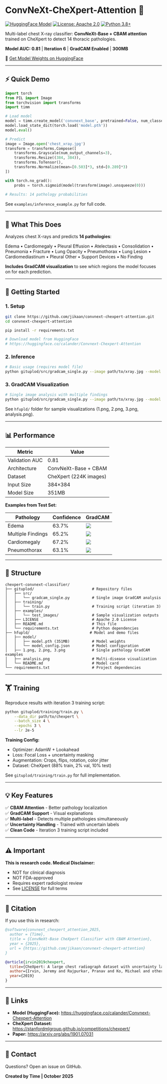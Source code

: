 # ConvNeXt-CheXpert-Attention 🏥

[![HuggingFace Model](https://img.shields.io/badge/%F0%9F%A4%97-Model%20Hub-yellow)](https://huggingface.co/calander/Convnext-Chexpert-Attention)
[![License: Apache 2.0](https://img.shields.io/badge/License-Apache%202.0-blue.svg)](LICENSE)
[![Python 3.8+](https://img.shields.io/badge/python-3.8+-blue.svg)](https://www.python.org/downloads/)

Multi-label chest X-ray classifier: **ConvNeXt-Base + CBAM attention** trained on CheXpert to detect 14 thoracic pathologies.

**Model AUC: 0.81** | **Iteration 6** | **GradCAM Enabled** | **300MB**

🤗 [Get Model Weights on HuggingFace](https://huggingface.co/calander/Convnext-Chexpert-Attention)

---

## ⚡ Quick Demo

```python
import torch
from PIL import Image
from torchvision import transforms
import timm

# Load model
model = timm.create_model('convnext_base', pretrained=False, num_classes=14)
model.load_state_dict(torch.load('model.pth'))
model.eval()

# Predict
image = Image.open('chest_xray.jpg')
transform = transforms.Compose([
    transforms.Grayscale(num_output_channels=3),
    transforms.Resize((384, 384)),
    transforms.ToTensor(),
    transforms.Normalize(mean=[0.503]*3, std=[0.289]*3)
])

with torch.no_grad():
    probs = torch.sigmoid(model(transform(image).unsqueeze(0)))
    
# Results: 14 pathology probabilities
```

See `examples/inference_example.py` for full code.

---

## 📖 What This Does

Analyzes chest X-rays and predicts **14 pathologies**:

Edema • Cardiomegaly • Pleural Effusion • Atelectasis • Consolidation • Pneumonia • Fracture • Lung Opacity • Pneumothorax • Lung Lesion • Cardiomediastinum • Pleural Other • Support Devices • No Finding

**Includes GradCAM visualization** to see which regions the model focuses on for each prediction.

---

## 🚀 Getting Started

### 1. Setup

```bash
git clone https://github.com/jikaan/convnext-chexpert-attention.git
cd convnext-chexpert-attention

pip install -r requirements.txt

# Download model from HuggingFace
# https://huggingface.co/calander/Convnext-Chexpert-Attention
```

### 2. Inference

```bash
# Basic usage (requires model file)
python gituplod/src/gradcam_single.py --image path/to/xray.jpg --model hfupld/model/model.pth
```

### 3. GradCAM Visualization

```bash
# Single image analysis with multiple findings
python gituplod/src/gradcam_single.py --image path/to/xray.jpg --model hfupld/model/model.pth --output results.png
```

See `hfupld/` folder for sample visualizations (1.png, 2.png, 3.png, analysis.png).

---

## 📊 Performance

| Metric | Value |
|--------|-------|
| Validation AUC | 0.81 |
| Architecture | ConvNeXt-Base + CBAM |
| Dataset | CheXpert (224K images) |
| Input Size | 384×384 |
| Model Size | 351MB |

**Examples from Test Set:**

| Pathology | Confidence | GradCAM |
|-----------|-----------|---------|
| Edema | 63.7% | ![](../hfupld/analysis.png) |
| Multiple Findings | 65.2% | ![](../hfupld/1.png) |
| Cardiomegaly | 67.2% | ![](../hfupld/2.png) |
| Pneumothorax | 63.1% | ![](../hfupld/3.png) |

---

## 📁 Structure

```
chexpert-convnext-classifier/
├── gituplod/                          # Repository files
│   ├── src/
│   │   └── gradcam_single.py          # Single image GradCAM analysis
│   ├── training/
│   │   └── train.py                   # Training script (iteration 3)
│   ├── examples/
│   │   └── test_images/               # Sample visualization outputs
│   ├── LICENSE                        # Apache 2.0 License
│   ├── README.md                      # This file
│   └── requirements.txt               # Python dependencies
├── hfupld/                           # Model and demo files
│   ├── model/
│   │   ├── model.pth (351MB)          # Model weights
│   │   └── model_config.json          # Model configuration
│   ├── 1.png, 2.png, 3.png            # Single pathology GradCAM examples
│   ├── analysis.png                   # Multi-disease visualization
│   └── README.md                      # Model card
└── requirements.txt                   # Project dependencies
```

---

## 🏋️ Training

Reproduce results with iteration 3 training script:

```bash
python gituplod/training/train.py \
    --data_dir path/to/chexpert \
    --batch_size 4 \
    --epochs 3 \
    --lr 2e-5
```

**Training Config:**
- Optimizer: AdamW + Lookahead
- Loss: Focal Loss + uncertainty masking
- Augmentation: Crops, flips, rotation, color jitter
- Dataset: CheXpert (88% train, 2% val, 10% test)

See `gituplod/training/train.py` for full implementation.

---

## 💡 Key Features

✅ **CBAM Attention** - Better pathology localization  
✅ **GradCAM Support** - Visual explanations  
✅ **Multi-label** - Detects multiple pathologies simultaneously  
✅ **Uncertainty Handling** - Trained with uncertain labels  
✅ **Clean Code** - Iteration 3 training script included  

---

## ⚠️ Important

**This is research code. Medical Disclaimer:**
- NOT for clinical diagnosis
- NOT FDA-approved
- Requires expert radiologist review
- See [LICENSE](LICENSE) for full terms

---

## 📝 Citation

If you use this in research:

```bibtex
@software{convnext_chexpert_attention_2025,
  author = {Time},
  title = {ConvNeXt-Base CheXpert Classifier with CBAM Attention},
  year = {2025},
  url = {https://github.com/jikaan/convnext-chexpert-attention}
}

@article{irvin2019chexpert,
  title={CheXpert: A large chest radiograph dataset with uncertainty labels},
  author={Irvin, Jeremy and Rajpurkar, Pranav and Ko, Michael and others},
  year={2019}
}
```

---

## 🔗 Links

- **Model (HuggingFace):** https://huggingface.co/calander/Convnext-Chexpert-Attention
- **CheXpert Dataset:** https://stanfordmlgroup.github.io/competitions/chexpert/
- **Paper:** https://arxiv.org/abs/1901.07031

---

## 📧 Contact

Questions? Open an issue on GitHub.

**Created by Time | October 2025**